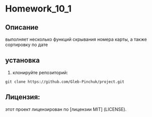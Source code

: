 # Homework_10_1
## Описание
выполняет несколько функций скрывания номера карты, а также сортировку по дате
## установка
1. клонируйте репозиторий:
```
git clone https://github.com/Gleb-Pinchuk/project.git
```
## Лицензия:
этот проект лицензирован по [лицензии MIT] (LICENSE).
